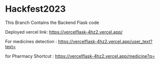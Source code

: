 # Hackfest2023

This Branch Contains the Backend Flask code 

Deployed vercel link: https://vercelflask-4hz2.vercel.app/

For medicines detection : https://vercelflask-4hz2.vercel.app/user_text?text=

for Pharmacy Shortcut : https://vercelflask-4hz2.vercel.app/medicine?q=
